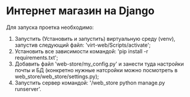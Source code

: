 # Интернет магазин на Django

Для запуска проетка необходимо:
1) Запустить (Установить и запустить) виртуальную среду (venv), запустив следующий файл: 'virt-web/Scripts/activate';
2) Установить все зависимости командой: 'pip install -r requirements.txt';
3) Добавить файл 'web-store/my_config.py' и занести туда настройки почты и БД (конкретно нужные натсройки можно посмотреть в web_store/web_store/settings.py);
4) Запустить сервер командой: '/web_store python manage.py runserver'.